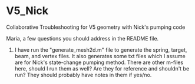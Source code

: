 # V5_Nick
Collaborative Troubleshooting for V5 geometry with Nick's pumping code

Maria, a few questions you should address in the README file. 
1) I have run the "generate_mesh2d.m" file to generate the spring, target, beam, and vertex files. It also generates some txt files which I assume are for Nick's state-change pumping method. There are other m-files here, should I run them as well? Are they for reference and shouldn't be run? They should probably have notes in them if yes/no.
